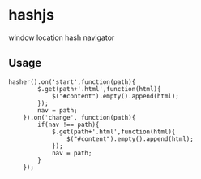 hashjs
======

window location hash navigator

Usage
-----
```
hasher().on('start',function(path){
		$.get(path+'.html',function(html){
			$("#content").empty().append(html);
		});
		nav = path;
	}).on('change', function(path){
		if(nav !== path){
			$.get(path+'.html',function(html){
				$("#content").empty().append(html);
			});
			nav = path;
		}
	});
```